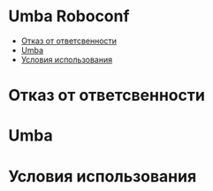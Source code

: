 # Umba Roboconf

  - [Отказ от ответсвенности](#user-content-отказ-от-ответсвенности)
  - [Umba](#user-content-umba)
  - [Условия использования](#user-content-условия-использования)


# Отказ от ответсвенности

# Umba

# Условия использования






